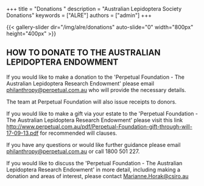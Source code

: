 +++
title = "Donations "
description = "Australian Lepidoptera Society Donations"
keywords = ["ALRE"]
authors = ["admin"]
+++

{{< gallery-slider dir="/img/alre/donations" auto-slide="0" width="800px" height="400px" >}}

## HOW TO DONATE TO THE AUSTRALIAN LEPIDOPTERA ENDOWMENT
 
If you would like to make a donation to the 'Perpetual Foundation - The Australian Lepidoptera Research Endowment' please email philanthropy@perpetual.com.au who will provide the necessary details.

The team at Perpetual Foundation will also issue receipts to donors.

If you would like to make a gift via your estate to the 'Perpetual Foundation - The Australian Lepidoptera Research Endowment' please visit this link http://www.perpetual.com.au/pdf/Perpetual-Foundation-gift-through-will-17-09-13.pdf  for recommended will clauses.

If you have any questions or would like further guidance please email philanthropy@perpetual.com.au or call 1800 501 227.

If you would like to discuss the 'Perpetual Foundation - The Australian Lepidoptera Research Endowment'  in more detail, including making a donation and areas of interest, please contact Marianne.Horak@csiro.au
